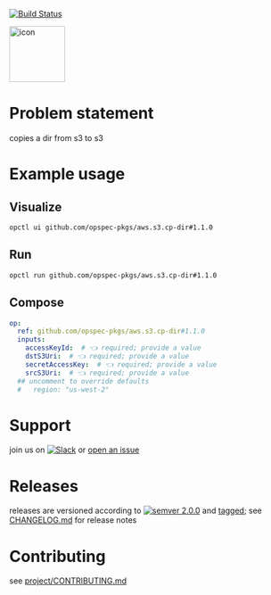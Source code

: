 [![Build Status](https://github.com/opspec-pkgs/aws.s3.cp-dir/workflows/build/badge.svg?branch=main)](https://github.com/opspec-pkgs/aws.s3.cp-dir/actions?query=workflow%3Abuild+branch%3Amain)

<img src="icon.svg" alt="icon" height="100px">

# Problem statement

copies a dir from s3 to s3

# Example usage

## Visualize

```shell
opctl ui github.com/opspec-pkgs/aws.s3.cp-dir#1.1.0
```

## Run

```
opctl run github.com/opspec-pkgs/aws.s3.cp-dir#1.1.0
```

## Compose

```yaml
op:
  ref: github.com/opspec-pkgs/aws.s3.cp-dir#1.1.0
  inputs:
    accessKeyId:  # 👈 required; provide a value
    dstS3Uri:  # 👈 required; provide a value
    secretAccessKey:  # 👈 required; provide a value
    srcS3Uri:  # 👈 required; provide a value
  ## uncomment to override defaults
  #   region: "us-west-2"
```

# Support

join us on
[![Slack](https://img.shields.io/badge/slack-opctl-E01563.svg)](https://join.slack.com/t/opctl/shared_invite/zt-51zodvjn-Ul_UXfkhqYLWZPQTvNPp5w)
or
[open an issue](https://github.com/opspec-pkgs/aws.s3.cp-dir/issues)

# Releases

releases are versioned according to
[![semver 2.0.0](https://img.shields.io/badge/semver-2.0.0-brightgreen.svg)](http://semver.org/spec/v2.0.0.html)
and [tagged](https://git-scm.com/book/en/v2/Git-Basics-Tagging); see
[CHANGELOG.md](CHANGELOG.md) for release notes

# Contributing

see
[project/CONTRIBUTING.md](https://github.com/opspec-pkgs/project/blob/main/CONTRIBUTING.md)
